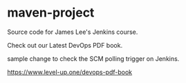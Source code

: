 # maven-project
Source code for James Lee's Jenkins course.

Check out our Latest DevOps PDF book.

sample change to check the SCM polling trigger on Jenkins.

https://www.level-up.one/devops-pdf-book
